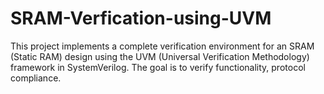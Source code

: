 # SRAM-Verfication-using-UVM
This project implements a complete verification environment for an SRAM (Static RAM) design using the UVM (Universal Verification Methodology) framework in SystemVerilog. The goal is to verify functionality, protocol compliance.
